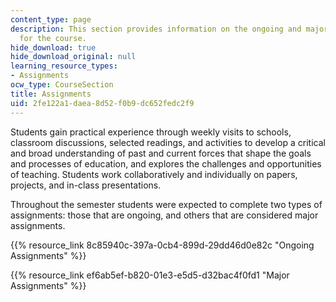 ```yaml
---
content_type: page
description: This section provides information on the ongoing and major assignments
  for the course.
hide_download: true
hide_download_original: null
learning_resource_types:
- Assignments
ocw_type: CourseSection
title: Assignments
uid: 2fe122a1-daea-8d52-f0b9-dc652fedc2f9
---
```


Students gain practical experience through weekly visits to schools, classroom discussions, selected readings, and activities to develop a critical and broad understanding of past and current forces that shape the goals and processes of education, and explores the challenges and opportunities of teaching. Students work collaboratively and individually on papers, projects, and in-class presentations.

Throughout the semester students were expected to complete two types of assignments: those that are ongoing, and others that are considered major assignments.

{{% resource_link 8c85940c-397a-0cb4-899d-29dd46d0e82c "Ongoing Assignments" %}}

{{% resource_link ef6ab5ef-b820-01e3-e5d5-d32bac4f0fd1 "Major Assignments" %}}